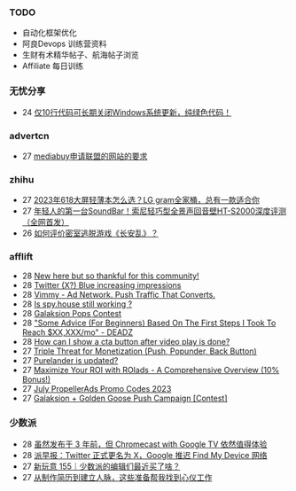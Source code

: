 ### TODO
-  自动化框架优化
-  阿良Devops 训练营资料
-  生财有术精华帖子、航海帖子浏览
-  Affiliate 每日训练

### 无忧分享
<!-- ruyo:START -->
-  24 [仅10行代码可长期关闭Windows系统更新，纯绿色代码！](https://51.ruyo.net/18440.html)<!-- ruyo:END -->

### advertcn
<!-- advertcn:START -->
-  27 [mediabuy申请联盟的网站的要求](https://www.advertcn.com/forum.php?mod=viewthread&tid=111380)<!-- advertcn:END -->

### zhihu
<!-- zhihu:START -->
-  27 [2023年618大屏轻薄本怎么选？LG gram全家桶，总有一款适合你](http://zhuanlan.zhihu.com/p/632641888?utm_campaign=rss&utm_medium=rss&utm_source=rss&utm_content=title)
-  27 [年轻人的第一台SoundBar！索尼轻巧型全景声回音壁HT-S2000深度评测（全网首发）](http://zhuanlan.zhihu.com/p/630990296?utm_campaign=rss&utm_medium=rss&utm_source=rss&utm_content=title)
-  26 [如何评价密室逃脱游戏《长安乱》？](http://www.zhihu.com/question/563950552/answer/3045961312?utm_campaign=rss&utm_medium=rss&utm_source=rss&utm_content=title)<!-- zhihu:END -->

### afflift
<!-- afflift:START -->
-  28 [New here but so thankful for this community!](https://afflift.com/f/threads/new-here-but-so-thankful-for-this-community.11360/)
-  28 [Twitter &lpar;X?&rpar; Blue increasing impressions](https://afflift.com/f/threads/twitter-x-blue-increasing-impressions.11356/)
-  28 [Vimmy - Ad Network. Push Traffic That Converts.](https://afflift.com/f/threads/vimmy-ad-network-push-traffic-that-converts.5871/)
-  28 [Is spy.house still working ?](https://afflift.com/f/threads/is-spy-house-still-working.11359/)
-  28 [Galaksion Pops Contest](https://afflift.com/f/threads/galaksion-pops-contest.11346/)
-  28 [&quot;Some Advice &lpar;For Beginners&rpar; Based On The First Steps I Took To Reach $XX,XXX/mo&quot; - DEADZ](https://afflift.com/f/threads/some-advice-for-beginners-based-on-the-first-steps-i-took-to-reach-xx-xxx-mo-deadz.2016/)
-  28 [How can I show a cta button after video play is done?](https://afflift.com/f/threads/how-can-i-show-a-cta-button-after-video-play-is-done.11358/)
-  27 [Triple Threat for Monetization &lpar;Push, Popunder, Back Button&rpar;](https://afflift.com/f/threads/triple-threat-for-monetization-push-popunder-back-button.10063/)
-  27 [Purelander is updated?](https://afflift.com/f/threads/purelander-is-updated.11150/)
-  27 [Maximize Your ROI with ROIads - A Comprehensive Overview &lpar;10% Bonus!&rpar;](https://afflift.com/f/threads/maximize-your-roi-with-roiads-a-comprehensive-overview-10-bonus.11259/)
-  27 [July PropellerAds Promo Codes 2023](https://afflift.com/f/threads/july-propellerads-promo-codes-2023.11242/)
-  27 [Galaksion + Golden Goose Push Campaign [Contest]](https://afflift.com/f/threads/galaksion-golden-goose-push-campaign-contest.11353/)<!-- afflift:END -->

### 少数派
<!-- sspai:START -->
-  28 [虽然发布于 3 年前，但 Chromecast with Google TV 依然值得体验](https://sspai.com/post/81331)
-  28 [派早报：Twitter 正式更名为 X，Google 推迟 Find My Device 网络](https://sspai.com/post/81546)
-  27 [新玩意 155｜少数派的编辑们最近买了啥？](https://sspai.com/post/81536)
-  27 [从制作简历到建立人脉，这些准备帮我找到心仪工作](https://sspai.com/post/81523)<!-- sspai:END -->
